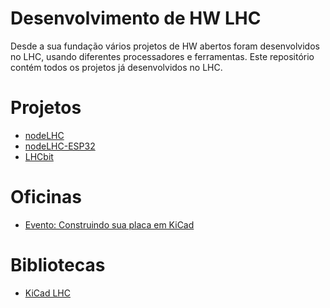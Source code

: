 # Desenvolvimento de HW LHC

Desde a sua fundação vários projetos de HW abertos foram desenvolvidos no LHC, usando diferentes processadores e ferramentas.
Este repositório contém todos os projetos já desenvolvidos no LHC.

# Projetos

- [nodeLHC](https://github.com/lhc/Hardware/tree/main/nodeLHC)
- [nodeLHC-ESP32](https://github.com/lhc/Hardware/tree/main/nodeLHC-ESP32)
- [LHCbit](https://github.com/lhc/Hardware/tree/main/LHCbit)

# Oficinas

- [Evento: Construindo sua placa em KiCad](https://github.com/lhc/Hardware/tree/main/Oficinas/monte-sua-placa-kicad)

# Bibliotecas

- [KiCad LHC](https://github.com/lhc/Hardware/tree/main/Libraries/lhc_kicad_library)